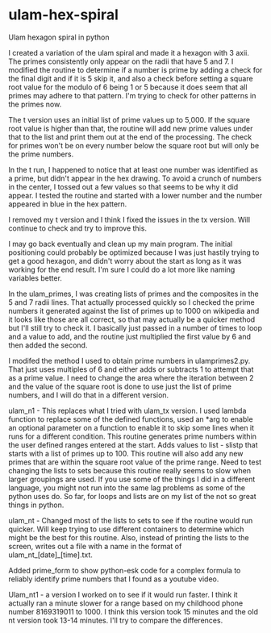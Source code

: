 # ulam-hex-spiral
Ulam hexagon spiral in python

I created a variation of the ulam spiral and made it a hexagon with 3 axii.  The primes consistently only appear on the radii that have 5 and 7. I modified the routine to determine if a number is prime by adding a check for the final digit and if it is 5 skip it, and also a check before setting a square root value for the modulo of 6 being 1 or 5 because it does seem that all primes may adhere to that pattern.  I'm trying to check for other patterns in the primes now.

The t version uses an initial list of prime values up to 5,000. If the square root value is higher than that, the routine will add new prime values under that to the list and print them out at the end of the processing.  The check for primes won't be on every number below the square root but will only be the prime numbers.

In the t run, I happened to notice that at least one number was identified as a prime, but didn't appear in the hex drawing.  To avoid a crunch of numbers in the center, I tossed out a few values so that seems to be why it did appear.  I tested the routine and started with a lower number and the number appeared in blue in the hex pattern.

I removed my t version and I think I fixed the issues in the tx version.  Will continue to check and try to improve this.

I may go back eventually and clean up my main program.  The initial positioning could probably be optimized because I was just hastily trying to get a good hexagon, and didn't worry about the start as long as it was working for the end result.  I'm sure I could do a lot more like naming variables better.

In the ulam_primes, I was creating lists of primes and the composites in the 5 and 7 radii lines.  That actually processed quickly so I checked the prime numbers it generated against the list of primes up to 1000 on wikipedia and it looks like those are all correct, so that may actually be a quicker method but I'll still try to check it.  I basically just passed in a number of times to loop and a value to add, and the routine just multiplied the first value by 6 and then added the second.

I modifed the method I used to obtain prime numbers in ulamprimes2.py.  That just uses multiples of 6 and either adds or subtracts 1 to attempt that as a prime value.  I need to change the area where the iteration between 2 and the value of the square root is done to use just the list of prime numbers, and I will do that in a different version.

ulam_n1 - This replaces what I tried with ulam_tx version.  I used lambda function to replace some of the defined functions, used an *arg to enable an optional parameter on a function to enable it to skip some lines when it runs for a different condition.  This routine generates prime numbers within the user defined ranges entered at the start.  Adds values to list - slistp that starts with a list of primes up to 100.  This routine will also add any new primes that are within the square root value of the prime range.  Need to test changing the lists to sets because this routine really seems to slow when larger groupings are used.  If you use some of the things I did in a different language, you might not run into the same lag problems as some of the python uses do.  So far, for loops and lists are on my list of the not so great things in python.

ulam_nt - Changed most of the lists to sets to see if the routine would run quicker.  Will keep trying to use different containers to determine which might be the best for this routine.  Also, instead of printing the lists to the screen, writes out a file with a name in the format of ulam_nt_[date]_[time].txt.

Added prime_form to show python-esk code for a complex formula to reliably identify prime numbers that I found as a youtube video.

Ulam_nt1 - a version I worked on to see if it would run faster.  I think it actually ran a minute slower for a range based on my childhood phone number 8169319011 to 1000.  I think this version took 15 minutes and the old nt version took 13-14 minutes.  I'll try to compare the differences.
